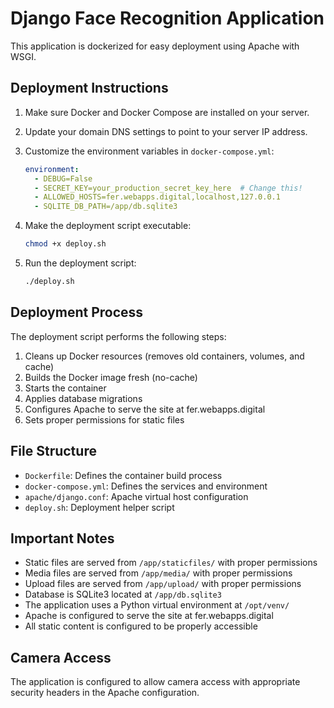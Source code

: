 # Django Face Recognition Application

This application is dockerized for easy deployment using Apache with WSGI.

## Deployment Instructions

1. Make sure Docker and Docker Compose are installed on your server.

2. Update your domain DNS settings to point to your server IP address.

3. Customize the environment variables in `docker-compose.yml`:
   ```yaml
   environment:
     - DEBUG=False
     - SECRET_KEY=your_production_secret_key_here  # Change this!
     - ALLOWED_HOSTS=fer.webapps.digital,localhost,127.0.0.1
     - SQLITE_DB_PATH=/app/db.sqlite3
   ```

4. Make the deployment script executable:
   ```bash
   chmod +x deploy.sh
   ```

5. Run the deployment script:
   ```bash
   ./deploy.sh
   ```

## Deployment Process

The deployment script performs the following steps:
1. Cleans up Docker resources (removes old containers, volumes, and cache)
2. Builds the Docker image fresh (no-cache)
3. Starts the container
4. Applies database migrations
5. Configures Apache to serve the site at fer.webapps.digital
6. Sets proper permissions for static files

## File Structure

- `Dockerfile`: Defines the container build process
- `docker-compose.yml`: Defines the services and environment
- `apache/django.conf`: Apache virtual host configuration
- `deploy.sh`: Deployment helper script

## Important Notes

- Static files are served from `/app/staticfiles/` with proper permissions
- Media files are served from `/app/media/` with proper permissions
- Upload files are served from `/app/upload/` with proper permissions
- Database is SQLite3 located at `/app/db.sqlite3`
- The application uses a Python virtual environment at `/opt/venv/`
- Apache is configured to serve the site at fer.webapps.digital
- All static content is configured to be properly accessible

## Camera Access

The application is configured to allow camera access with appropriate security headers in the Apache configuration. 